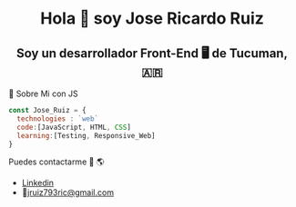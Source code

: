 <h1 align="center" >Hola 👋 soy Jose Ricardo Ruiz</h1>
<h2 align="center">
  Soy un desarrollador Front-End 🖥️ de Tucuman, 🇦🇷
</h2>
<p> 📕 Sobre Mi con JS</p>

```js
const Jose_Ruiz = {
  technologies : `web`
  code:[JavaScript, HTML, CSS]
  learning:[Testing, Responsive_Web]
}
```
Puedes contactarme 📲 🌎
 - [Linkedin](https://www.linkedin.com/in/josé-ricardo-ruiz-039838248/)
 - 📧jruiz793ric@gmail.com
